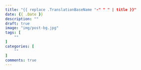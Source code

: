 ```yaml
---
title: "{{ replace .TranslationBaseName "-" " " | title }}"
date: {{ .Date }}
description: ""
draft: true
image: "img/post-bg.jpg"
tags: [
    ""
]
categories: [
    ""
]
comments: true
---
```

